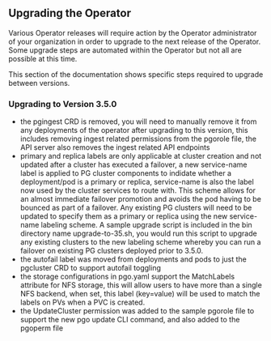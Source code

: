 

## Upgrading the Operator
Various Operator releases will require action by the Operator administrator of your organization in order to upgrade to the next release of the Operator.  Some upgrade steps are automated within the Operator but not all are possible at this time.

This section of the documentation shows specific steps required to upgrade between versions.

### Upgrading to Version 3.5.0
 * the pgingest CRD is removed, you will need to manually remove it from any deployments of the operator after upgrading to this version, this includes removing ingest related permissions from the pgorole file, the API server also
removes the ingest related API endpoints
 * primary and replica labels are only applicable at cluster creation and not updated after a cluster has executed a failover, a new service-name label is applied to PG cluster components to indidate whether a deployment/pod is a primary or replica, service-name is also the label now used by the cluster services to route with.  This scheme allows for an almost immediate failover promotion and avoids the pod having to be bounced as part of a failover.  Any existing
PG clusters will need to be updated to specify them as a primary or replica using the new service-name labeling scheme.  A sample upgrade script is included in the bin directory name upgrade-to-35.sh, you would run this script
to upgrade any existing clusters to the new labeling scheme whereby you can run a failover on existing PG clusters deployed prior to 3.5.0.
 * the autofail label was moved from deployments and pods to just the pgcluster CRD to support autofail toggling
 * the storage configurations in pgo.yaml support the MatchLabels attribute for NFS storage, this will allow users to have more than a single NFS backend, when set, this label (key=value) will be used to match the labels on PVs when a PVC is created.
 * the UpdateCluster permission was added to the sample pgorole file to support the new pgo update CLI command, and also added to the pgoperm file

<!--stackedit_data:
eyJoaXN0b3J5IjpbMzg0MzAzMTgyXX0=
-->